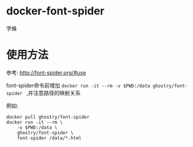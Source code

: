 # docker-font-spider
字蛛
# 使用方法
参考: http://font-spider.org/#use

font-spider命令前增加
`docker run -it --rm -v $PWD:/data ghostry/font-spider `
,并注意路径的映射关系

例如:
```
docker pull ghostry/font-spider
docker run -it --rm \
    -v $PWD:/data \
    ghostry/font-spider \
    font-spider /data/*.html
```
